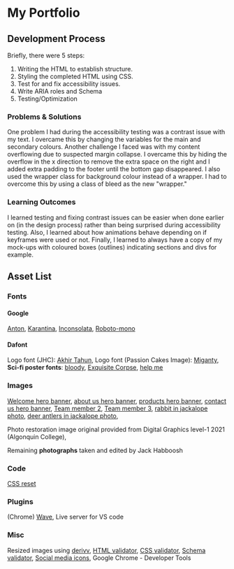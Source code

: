 # My Portfolio
## Development Process
Briefly, there were 5 steps:
1. Writing the HTML to establish structure. 
2. Styling the completed HTML using CSS.
3. Test for and fix accessibility issues.
4. Write ARIA roles and Schema
5. Testing/Optimization

### Problems & Solutions
One problem I had during the accessibility testing was a contrast issue with my text. I overcame this by changing the variables for the main and secondary colours. Another challenge I faced was with my content overflowing due to suspected margin collapse. I overcame this by hiding the overflow in the x direction to remove the extra space on the right and I added extra padding to the footer until the bottom gap disappeared. I also used the wrapper class for background colour instead of a wrapper. I had to overcome this by using a class of bleed as the new "wrapper."

### Learning Outcomes
I learned testing and fixing contrast issues can be easier when done earlier on (in the design process) rather than being surprised during accessibility testing. Also, I learned about how animations behave depending on if keyframes were used or not. Finally, I learned to always have a copy of my mock-ups with coloured boxes (outlines) indicating sections and divs for example. 

## Asset List
### Fonts
#### Google
[Anton](https://fonts.adobe.com/fonts/anton),
[Karantina](https://fonts.google.com/specimen/Karantina),
[Inconsolata](https://fonts.google.com/specimen/Inconsolata),
[Roboto-mono](https://fonts.google.com/specimen/Roboto+Mono)
#### Dafont
Logo font (JHC): [Akhir Tahun](https://www.dafont.com/a-akhir-tahun.font?text=JHC),
Logo font (Passion Cakes Image): [Miganty](https://www.dafont.com/miganty.font?text=Passion+Cakes),
**Sci-fi poster fonts**:
[bloody](https://www.dafont.com/bloody.font?l[]=10&l[]=1&text=Mutation+Madness),
[Exquisite Corpse](https://www.dafont.com/exquisite-corpse.font?l[]=10&l[]=1&text=Who%27s+next%3F),
[help me](https://www.dafont.com/help-me.font?text=Nobody+is+safe&l[]=10&l[]=1&back=theme)

### Images
[Welcome hero banner](https://unsplash.com/photos/qC2n6RQU4Vw), 
[about us hero banner](https://unsplash.com/photos/vbxyFxlgpjM),
[products hero banner](https://unsplash.com/photos/WHWYBmtn3_0),
[contact us hero banner](https://unsplash.com/photos/505eectW54k),
[Team member 2](https://unsplash.com/photos/8GfQiuphIq0),
[Team member 3](https://unsplash.com/photos/tAvpDE7fXgY),
[rabbit in jackalope photo](http://www.kyforward.com/wp-content/uploads/2016/03/eastern-cottontail.jpg),
[deer antlers in jackalope photo](http://www.kyforward.com/wp-content/uploads/2016/03/eastern-cottontail.jpg),

Photo restoration image original provided from Digital Graphics level-1 2021 (Algonquin College),

Remaining **photographs** taken and edited by Jack Habboosh

### Code
[CSS reset](http://meyerweb.com/eric/tools/css/reset/)

### Plugins
(Chrome) [Wave](https://wave.webaim.org/extension/), 
Live server for VS code

### Misc
Resized images using [derivv](https://derivv.com/),
[HTML validator](https://validator.w3.org/),
[CSS validator](https://jigsaw.w3.org/css-validator/),
[Schema validator](https://validator.schema.org/),
[Social media icons](https://elfsight.com/),
Google Chrome - Developer Tools

